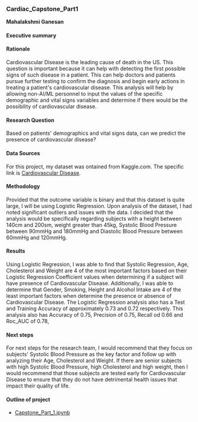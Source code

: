 ### Cardiac_Capstone_Part1
**Mahalakshmi Ganesan**

#### Executive summary

#### Rationale
Cardiovascular Disease is the leading cause of death in the US. This question is important because it can help with detecting the first possible signs of such disease in a patient. This can help doctors and patients pursue further testing to confirm the diagnosis and begin early actions in treating a patient's cardiovascular disease. This analysis will help by allowing non-AI/ML personnel to input the values of the specific demographic and vital signs variables and determine if there would be the possibility of cardiovascular disease.

#### Research Question
Based on patients' demographics and vital signs data, can we predict the presence of cardiovascular disease? 

#### Data Sources
For this project, my dataset was ontained from Kaggle.com. The specific link is [Cardiovascular Disease](https://www.kaggle.com/datasets/sulianova/cardiovascular-disease-dataset).

#### Methodology
Provided that the outcome variable is binary and that this dataset is quite large, I will be using Logistic Regression.
Upon analysis of the dataset, I had noted significant outliers and issues with the data. I decided that the analysis would be specifically regarding subjects with a height between 140cm and 200sm, weight greater than 45kg, Systolic Blood Pressure between 90mmHg and 180mmHg and Diastolic Blood Pressure between 60mmHg and 120mmHg.

#### Results
Using Logistic Regression, I was able to find that Systolic Regression, Age, Cholesterol and Weight are 4 of the most important factors based on their Logistic Regression Coefficient values when determining if a subject will have presence of Cardiovascular Disease. Additionally, I was able to determine that Gender, Smoking, Height and Alcohol Intake are 4 of the least important factors when determine the presence or absence of Cardiovascular Disease. The Logistic Regression analysis also has a Test and Training Accuracy of approximately 0.73 and 0.72 respectively. This analysis also has Accuracy of 0.75, Precision of 0.75, Recall od 0.66 and Roc_AUC of 0.78, 

#### Next steps
For next steps for the research team, I would recommend that they focus on subjects' Systolic Blood Pressure as the key factor and follow up with analyzing their Age, Cholesterol and Weight. If there are senior subjects with high Systolic Blood Pressure, high Cholesterol and high weight, then I would recommend that those subjects are tested early for Cardiovascular Disease to ensure that they do not have detrimental health issues that impact their quality of life.

#### Outline of project

- [Capstone_Part_1.ipynb](https://github.com/maha0491/Cardiac_Capstone_Part1/blob/2fe9ce82801291bf9bfec347eb0b7335306eab35/Capstone_Part_1.ipynb)
